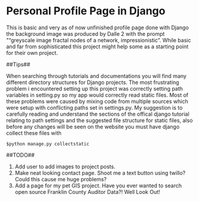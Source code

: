 # Personal Profile Page in Django
 This is basic and very as of now unfinished profile page done with Django the background image was produced by Dalle 2 with the prompt "“greyscale image fractal nodes of a network, impressionistic”. While basic and far from sophisticated this project might help some as a starting point for their
 own project. 
 
 ##Tips##
 
When searching through tutorials and documentations you will find many different directory structures for Django projects. The most frustrating problem i encountered setting up
this project was correctly setting path variables in setting.py so my app would correctly read static files. Most of these problems were caused by mixing code from multiple sources which were
setup with conflicting paths set in settings.py. My suggestion is to carefully reading and understand the sections of the offical django tutorial relating to path settings and
the suggested file structure for static files, also before any changes will be seen on the website you must have django collect these files with
```
$python manage.py collectstatic
```
 
 ##TODO##
 1. Add user to add images to project posts.
 2. Make neat looking contact page. Shoot me a text button using twillo? Could this cause me huge problems?
 3. Add a page for my pet GIS project. Have you ever wanted to search open source Franklin County Auditor Data?! Well Look Out!
 
